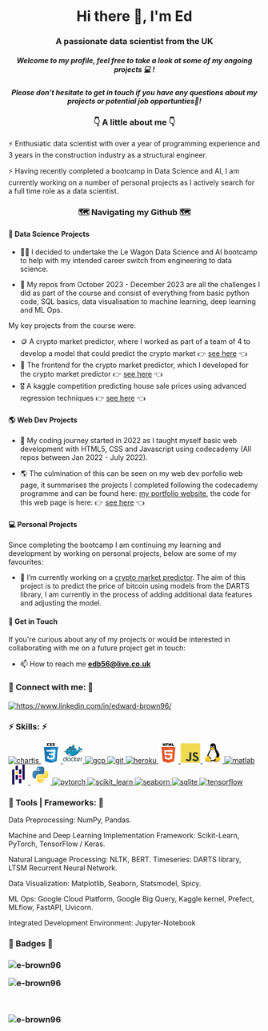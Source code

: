 <h1 align="center">Hi there 👋, I'm Ed</h1>
<h3 align="center">A passionate data scientist from the UK</h3>
<h5 align="center">Welcome to my profile, feel free to take a look at some of my ongoing projects 💻 !</h5> 
<h5 align="center">Please don't hesitate to get in touch if you have any questions about my projects or potential job opportunties📱!</h5>

<h3 align="center">👇 A little about me 👇</h3>

⚡️ Enthusiatic data scientist with over a year of programming experience and 3 years in the construction industry as a structural engineer. 

⚡️ Having recently completed a bootcamp in Data Science and AI, I am currently working on a number of personal projects as I actively search for a full time role as a data scientist. 

<h3 align="center">🗺️ Navigating my Github 🗺️</h3>

<h4 align="left">🧬 Data Science Projects</h4>

- 👨‍🔬 I decided to undertake the Le Wagon Data Science and AI bootcamp to help with my intended career switch from engineering to data science. 

- 🧪 My repos from October 2023 - December 2023 are all the challenges I did as part of the course and consist of everything from basic python code, SQL basics, data visualisation to machine learning, deep learning and ML Ops.

My key projects from the course were:

- 🪙 A crypto market predictor, where I worked as part of a team of 4 to develop a model that could predict the crypto market 👉 [see here](https://github.com/E-Brown96/crypto_market_assistant) 👈
- 📲 The frontend for the crypto market predictor, which I developed for the crypto market predictor 👉 [see here](https://github.com/E-Brown96/crypto_assist_UI) 👈
- 🎖️ A kaggle competition predicting house sale prices using advanced regression techniques 👉 [see here](https://github.com/E-Brown96/data-houses-kaggle-competition) 👈

<h4 align="left">🌎 Web Dev Projects</h4>

- 🚀 My coding journey started in 2022 as I taught myself basic web development with HTML5, CSS and Javascript using codecademy (All repos between Jan 2022 - July 2022). 

- 🌎 The culmination of this can be seen on my web dev porfolio web page, it summarises the projects I completed following the codecademy programme and can be found here: <a href="https://e-brown96.github.io/Portfolio-Website/" target="_blank">my portfolio website</a>, the code for this web page is here: 👉 [see here](https://github.com/E-Brown96/Portfolio-Website) 👈

<h4 align="left">💻 Personal Projects</h4>

Since completing the bootcamp I am continuing my learning and development by working on personal projects, below are some of my favourites:

- 🔭 I’m currently working on a [crypto market predictor](https://github.com/E-Brown96/crypto_market_assistant.git). 
The aim of this project is to predict the price of bitcoin using models from the DARTS library, I am currently in the process of adding additional data features and adjusting the model.

<h4 align="left">📧 Get in Touch</h4>

If you're curious about any of my projects or would be interested in collaborating with me on a future project get in touch:
- 📫 How to reach me **edb56@live.co.uk**

<h3 align="left">🔗 Connect with me: 🔗</h3>
<p align="left">
<a href="https://linkedin.com/in/https://www.linkedin.com/in/edward-brown96/" target="blank"><img align="center" src="https://raw.githubusercontent.com/rahuldkjain/github-profile-readme-generator/master/src/images/icons/Social/linked-in-alt.svg" alt="https://www.linkedin.com/in/edward-brown96/" height="30" width="40" /></a>
</p>

<h3 align="left">⚡️ Skills: ⚡️</h3>
<p align="left"> <a href="https://www.chartjs.org" target="_blank" rel="noreferrer"> <img src="https://www.chartjs.org/media/logo-title.svg" alt="chartjs" width="40" height="40"/> </a> <a href="https://www.w3schools.com/css/" target="_blank" rel="noreferrer"> <img src="https://raw.githubusercontent.com/devicons/devicon/master/icons/css3/css3-original-wordmark.svg" alt="css3" width="40" height="40"/> </a> <a href="https://www.docker.com/" target="_blank" rel="noreferrer"> <img src="https://raw.githubusercontent.com/devicons/devicon/master/icons/docker/docker-original-wordmark.svg" alt="docker" width="40" height="40"/> </a> <a href="https://cloud.google.com" target="_blank" rel="noreferrer"> <img src="https://www.vectorlogo.zone/logos/google_cloud/google_cloud-icon.svg" alt="gcp" width="40" height="40"/> </a> <a href="https://git-scm.com/" target="_blank" rel="noreferrer"> <img src="https://www.vectorlogo.zone/logos/git-scm/git-scm-icon.svg" alt="git" width="40" height="40"/> </a> <a href="https://heroku.com" target="_blank" rel="noreferrer"> <img src="https://www.vectorlogo.zone/logos/heroku/heroku-icon.svg" alt="heroku" width="40" height="40"/> </a> <a href="https://www.w3.org/html/" target="_blank" rel="noreferrer"> <img src="https://raw.githubusercontent.com/devicons/devicon/master/icons/html5/html5-original-wordmark.svg" alt="html5" width="40" height="40"/> </a> <a href="https://developer.mozilla.org/en-US/docs/Web/JavaScript" target="_blank" rel="noreferrer"> <img src="https://raw.githubusercontent.com/devicons/devicon/master/icons/javascript/javascript-original.svg" alt="javascript" width="40" height="40"/> </a> <a href="https://www.linux.org/" target="_blank" rel="noreferrer"> <img src="https://raw.githubusercontent.com/devicons/devicon/master/icons/linux/linux-original.svg" alt="linux" width="40" height="40"/> </a> <a href="https://www.mathworks.com/" target="_blank" rel="noreferrer"> <img src="https://upload.wikimedia.org/wikipedia/commons/2/21/Matlab_Logo.png" alt="matlab" width="40" height="40"/> </a> <a href="https://pandas.pydata.org/" target="_blank" rel="noreferrer"> <img src="https://raw.githubusercontent.com/devicons/devicon/2ae2a900d2f041da66e950e4d48052658d850630/icons/pandas/pandas-original.svg" alt="pandas" width="40" height="40"/> </a> <a href="https://www.python.org" target="_blank" rel="noreferrer"> <img src="https://raw.githubusercontent.com/devicons/devicon/master/icons/python/python-original.svg" alt="python" width="40" height="40"/> </a> <a href="https://pytorch.org/" target="_blank" rel="noreferrer"> <img src="https://www.vectorlogo.zone/logos/pytorch/pytorch-icon.svg" alt="pytorch" width="40" height="40"/> </a> <a href="https://scikit-learn.org/" target="_blank" rel="noreferrer"> <img src="https://upload.wikimedia.org/wikipedia/commons/0/05/Scikit_learn_logo_small.svg" alt="scikit_learn" width="40" height="40"/> </a> <a href="https://seaborn.pydata.org/" target="_blank" rel="noreferrer"> <img src="https://seaborn.pydata.org/_images/logo-mark-lightbg.svg" alt="seaborn" width="40" height="40"/> </a> <a href="https://www.sqlite.org/" target="_blank" rel="noreferrer"> <img src="https://www.vectorlogo.zone/logos/sqlite/sqlite-icon.svg" alt="sqlite" width="40" height="40"/> </a> <a href="https://www.tensorflow.org" target="_blank" rel="noreferrer"> <img src="https://www.vectorlogo.zone/logos/tensorflow/tensorflow-icon.svg" alt="tensorflow" width="40" height="40"/> </a> </p>

<h3 align="left">🔧 Tools | Frameworks: 🔧</h3>

Data Preprocessing: NumPy, Pandas.

Machine and Deep Learning Implementation Framework: Scikit-Learn, PyTorch, TensorFlow / Keras.

  Natural Language Processing: NLTK, BERT.
  Timeseries: DARTS library, LTSM Recurrent Neural Network.

Data Visualization: Matplotlib, Seaborn, Statsmodel, Spicy.

ML Ops: Google Cloud Platform, Google Big Query, Kaggle kernel, Prefect, MLflow, FastAPI, Uvicorn.

Integrated Development Environment: Jupyter-Notebook

<h3 align="left">🏅 Badges 🏅<h3>

<p><img align="left" src="https://github-readme-stats.vercel.app/api/top-langs?username=e-brown96&show_icons=true&locale=en&layout=compact" alt="e-brown96" /></p>
<br>

<p>&nbsp;<img align="left" src="https://github-readme-stats.vercel.app/api?username=e-brown96&show_icons=true&locale=en" alt="e-brown96" /></p>
<br>

<p><img align="left" src="https://github-readme-streak-stats.herokuapp.com/?user=e-brown96&" alt="e-brown96" /></p>
